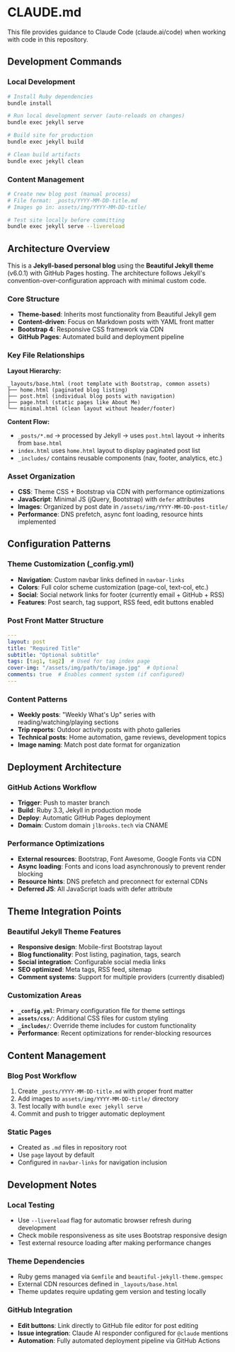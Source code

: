 # CLAUDE.md

This file provides guidance to Claude Code (claude.ai/code) when working with code in this repository.

## Development Commands

### Local Development
```bash
# Install Ruby dependencies
bundle install

# Run local development server (auto-reloads on changes)
bundle exec jekyll serve

# Build site for production
bundle exec jekyll build

# Clean build artifacts
bundle exec jekyll clean
```

### Content Management
```bash
# Create new blog post (manual process)
# File format: _posts/YYYY-MM-DD-title.md
# Images go in: assets/img/YYYY-MM-DD-title/

# Test site locally before committing
bundle exec jekyll serve --livereload
```

## Architecture Overview

This is a **Jekyll-based personal blog** using the **Beautiful Jekyll theme** (v6.0.1) with GitHub Pages hosting. The architecture follows Jekyll's convention-over-configuration approach with minimal custom code.

### Core Structure
- **Theme-based**: Inherits most functionality from Beautiful Jekyll gem
- **Content-driven**: Focus on Markdown posts with YAML front matter
- **Bootstrap 4**: Responsive CSS framework via CDN
- **GitHub Pages**: Automated build and deployment pipeline

### Key File Relationships

**Layout Hierarchy:**
```
_layouts/base.html (root template with Bootstrap, common assets)
├── home.html (paginated blog listing)
├── post.html (individual blog posts with navigation)
├── page.html (static pages like About Me)
└── minimal.html (clean layout without header/footer)
```

**Content Flow:**
- `_posts/*.md` → processed by Jekyll → uses `post.html` layout → inherits from `base.html`
- `index.html` uses `home.html` layout to display paginated post list
- `_includes/` contains reusable components (nav, footer, analytics, etc.)

### Asset Organization
- **CSS**: Theme CSS + Bootstrap via CDN with performance optimizations
- **JavaScript**: Minimal JS (jQuery, Bootstrap) with `defer` attributes
- **Images**: Organized by post date in `/assets/img/YYYY-MM-DD-post-title/`
- **Performance**: DNS prefetch, async font loading, resource hints implemented

## Configuration Patterns

### Theme Customization (_config.yml)
- **Navigation**: Custom navbar links defined in `navbar-links`
- **Colors**: Full color scheme customization (page-col, text-col, etc.)
- **Social**: Social network links for footer (currently email + GitHub + RSS)
- **Features**: Post search, tag support, RSS feed, edit buttons enabled

### Post Front Matter Structure
```yaml
---
layout: post
title: "Required Title"
subtitle: "Optional subtitle"
tags: [tag1, tag2]  # Used for tag index page
cover-img: "/assets/img/path/to/image.jpg"  # Optional
comments: true  # Enables comment system (if configured)
---
```

### Content Patterns
- **Weekly posts**: "Weekly What's Up" series with reading/watching/playing sections
- **Trip reports**: Outdoor activity posts with photo galleries
- **Technical posts**: Home automation, game reviews, development topics
- **Image naming**: Match post date format for organization

## Deployment Architecture

### GitHub Actions Workflow
- **Trigger**: Push to master branch
- **Build**: Ruby 3.3, Jekyll in production mode
- **Deploy**: Automatic GitHub Pages deployment
- **Domain**: Custom domain `jlbrooks.tech` via CNAME

### Performance Optimizations
- **External resources**: Bootstrap, Font Awesome, Google Fonts via CDN
- **Async loading**: Fonts and icons load asynchronously to prevent render blocking
- **Resource hints**: DNS prefetch and preconnect for external CDNs
- **Deferred JS**: All JavaScript loads with defer attribute

## Theme Integration Points

### Beautiful Jekyll Theme Features
- **Responsive design**: Mobile-first Bootstrap layout
- **Blog functionality**: Post listing, pagination, tags, search
- **Social integration**: Configurable social media links
- **SEO optimized**: Meta tags, RSS feed, sitemap
- **Comment systems**: Support for multiple providers (currently disabled)

### Customization Areas
- **`_config.yml`**: Primary configuration file for theme settings
- **`assets/css/`**: Additional CSS files for custom styling
- **`_includes/`**: Override theme includes for custom functionality
- **Performance**: Recent optimizations for render-blocking resources

## Content Management

### Blog Post Workflow
1. Create `_posts/YYYY-MM-DD-title.md` with proper front matter
2. Add images to `assets/img/YYYY-MM-DD-title/` directory
3. Test locally with `bundle exec jekyll serve`
4. Commit and push to trigger automatic deployment

### Static Pages
- Created as `.md` files in repository root
- Use `page` layout by default
- Configured in `navbar-links` for navigation inclusion

## Development Notes

### Local Testing
- Use `--livereload` flag for automatic browser refresh during development
- Check mobile responsiveness as site uses Bootstrap responsive design
- Test external resource loading after making performance changes

### Theme Dependencies
- Ruby gems managed via `Gemfile` and `beautiful-jekyll-theme.gemspec`
- External CDN resources defined in `_layouts/base.html`
- Theme updates require updating gem version and testing locally

### GitHub Integration
- **Edit buttons**: Link directly to GitHub file editor for post editing
- **Issue integration**: Claude AI responder configured for `@claude` mentions
- **Automation**: Fully automated deployment pipeline via GitHub Actions